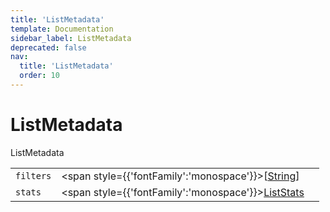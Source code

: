 ```yaml
---
title: 'ListMetadata'
template: Documentation
sidebar_label: ListMetadata
deprecated: false
nav:
  title: 'ListMetadata'
  order: 10
---
```


# ListMetadata

<div style={{'fontFamily':'monospace'}}><span style={{'fontSize':'1.5rem','fontWeight':500}}>ListMetadata</span></div>





| | | |
| -- | -- | -- |
| `filters` | <span style={{'fontFamily':'monospace'}}>[<a href="/guardrails/docs/reference/graphql/scalar/String">String</a>]</span> |  |
| `stats` | <span style={{'fontFamily':'monospace'}}><a href="/guardrails/docs/reference/graphql/object/ListStats">ListStats</a></span> |  |